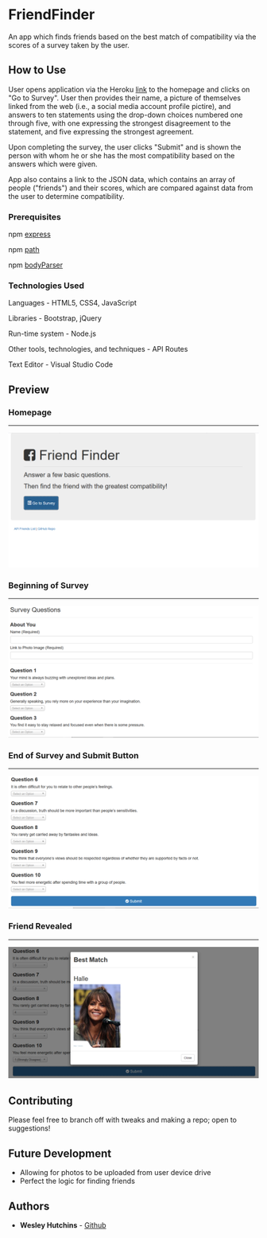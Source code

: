 # FriendFinder

An app which finds friends based on the best match of compatibility via the scores of a survey taken by the user.


## How to Use

User opens application via the Heroku [link](https://friendfinderwh.herokuapp.com/) to the homepage and clicks on "Go to Survey". User then provides their name, a picture of themselves linked from the web (i.e., a social media account profile pictire), and answers to ten statements using the drop-down choices numbered one through five, with one expressing the strongest disagreement to the statement, and five expressing the strongest agreement.

Upon completing the survey, the user clicks "Submit" and is shown the person with whom he or she has the most compatibility based on the answers which were given.

App also contains a link to the JSON data, which contains an array of people ("friends") and their scores, which are compared against data from the user to determine compatibility.


### Prerequisites

npm [express](https://www.npmjs.com/package/express)

npm [path](https://www.npmjs.com/package/path)

npm [bodyParser](https://www.npmjs.com/package/body-parser)


### Technologies Used

Languages - HTML5, CSS4, JavaScript

Libraries - Bootstrap, jQuery

Run-time system - Node.js

Other tools, technologies, and techniques - API Routes

Text Editor - Visual Studio Code


## Preview

### Homepage
- - - -
<img src="screenshots/FriendFinder1.PNG"/>

### Beginning of Survey
- - - -
<img src="screenshots/FriendFinder2.PNG"/>

### End of Survey and Submit Button
- - - -
<img src="screenshots/FriendFinder3.PNG"/>

### Friend Revealed
- - - -
<img src="screenshots/FriendFinder4.PNG"/>


## Contributing

Please feel free to branch off with tweaks and making a repo; open to suggestions!


## Future Development

* Allowing for photos to be uploaded from user device drive
* Perfect the logic for finding friends


## Authors

* **Wesley Hutchins** - [Github](https://github.com/WesPres1990)